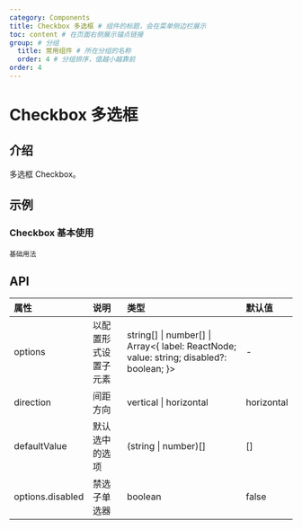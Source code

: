 ```yaml
---
category: Components
title: Checkbox 多选框 # 组件的标题，会在菜单侧边栏展示
toc: content # 在页面右侧展示锚点链接
group: # 分组
  title: 常用组件 # 所在分组的名称
  order: 4 # 分组排序，值越小越靠前
order: 4  
---
```


# Checkbox  多选框

## 介绍

多选框 Checkbox。

## 示例 


### Checkbox  基本使用
<!-- 可以通过code加载示例代码，dumi会帮我们做解析 -->
<code src="./demo/Checkbox.tsx">基础用法</code>


## API

<!-- 会生成API表格 -->
| 属性 | 说明 |类型 | 默认值 |
| :---- | :---------------------- | :-------- | :---- |
| options | 以配置形式设置子元素 | string[] \| number[] \| Array<{ label: ReactNode; value: string; disabled?: boolean; }> |  -  |
| direction | 间距方向 | vertical \| horizontal |  horizontal  |
| defaultValue | 默认选中的选项 | (string \| number)[] | [] |
| options.disabled | 禁选子单选器 | boolean | false |



